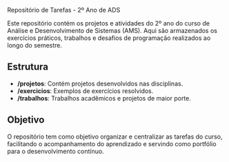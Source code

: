 Repositório de Tarefas - 2º Ano de ADS

Este repositório contém os projetos e atividades do 2º ano do curso de Análise e Desenvolvimento de Sistemas (AMS). Aqui são armazenados os exercícios práticos, trabalhos e desafios de programação realizados ao longo do semestre.

## Estrutura

- **/projetos**: Contém projetos desenvolvidos nas disciplinas.
- **/exercicios**: Exemplos de exercícios resolvidos.
- **/trabalhos**: Trabalhos acadêmicos e projetos de maior porte.

## Objetivo

O repositório tem como objetivo organizar e centralizar as tarefas do curso, facilitando o acompanhamento do aprendizado e servindo como portfólio para o desenvolvimento contínuo.
